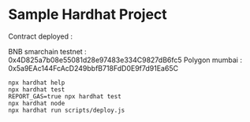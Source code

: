 # Sample Hardhat Project

Contract deployed :

BNB smarchain testnet : 0x4D825a7b08e55081d28e97483e334C9827dB6fc5
Polygon mumbai : 0x5a9EAc144FcAcD249bbfB718FdD0E9f7d91Ea65C

```shell
npx hardhat help
npx hardhat test
REPORT_GAS=true npx hardhat test
npx hardhat node
npx hardhat run scripts/deploy.js
```
